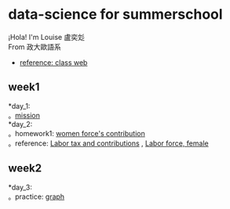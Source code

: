 # data-science for summerschool    
  
¡Hola! I'm Louise 盧奕彣  
From 政大歐語系  
  
* [reference: class web](https://www.peculab.org/)
## week1  
*day_1:  
。[mission](https://louiselu1011.github.io/data-science-summerschool/day%201/beginning.html)  
*day_2:  
。homework1: [women force's contribution](https://louiselu1011.github.io/data-science-summerschool/day2_homework1/data_combined.html)  
   。reference: [Labor tax and contributions](https://data.worldbank.org/indicator/IC.TAX.LABR.CP.ZS?view=chart)  , [Labor force, female](https://data.worldbank.org/indicator/SL.TLF.TOTL.FE.ZS?view=chart)
## week2  
*day_3:  
。practice: [graph](https://louiselu1011.github.io/data-science-summerschool/day3_visualization/graph-practice.html)
